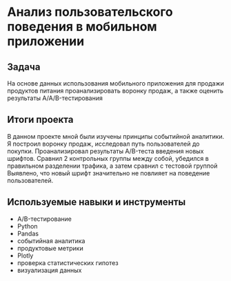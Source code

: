 # Анализ пользовательского поведения в мобильном приложении

## Задача

На основе данных использования мобильного приложения для продажи продуктов питания проанализировать воронку продаж, а также оценить результаты A/A/B-тестирования 

## Итоги проекта

В данном проекте мной были изучены принципы событийной аналитики. Я построил воронку продаж, исследовал путь пользователей до покупки. Проанализировал результаты A/B-теста введения новых шрифтов. Сравнил 2 контрольных группы между собой, убедился в правильном разделении трафика, а затем сравнил с тестовой группой Выявлено, что новый шрифт значительно не повлияет на поведение пользователей.

## Используемые навыки и инструменты

- A/B-тестирование
- Python
- Pandas
- событийная аналитика
- продуктовые метрики
- Plotly
- проверка статистических гипотез
- визуализация данных
